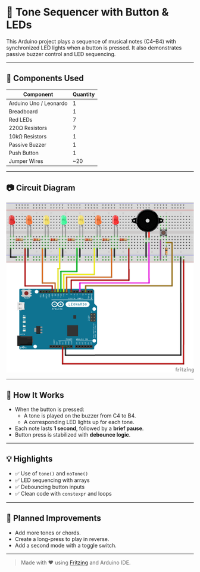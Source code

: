 # 🎵 Tone Sequencer with Button & LEDs

This Arduino project plays a sequence of musical notes (C4–B4) with synchronized LED lights when a button is pressed. It also demonstrates passive buzzer control and LED sequencing.

---

## 🔧 Components Used

| Component              | Quantity |
|------------------------|----------|
| Arduino Uno / Leonardo | 1        |
| Breadboard             | 1        |
| Red LEDs               | 7        |
| 220Ω Resistors         | 7        |
| 10kΩ Resistors         | 1        |
| Passive Buzzer         | 1        |
| Push Button            | 1        |
| Jumper Wires           | ~20      |

---

## 📷 Circuit Diagram

![Circuit Diagram](01_tone_sequencer_button/01_tone_sequencer_button_circuit.png)

---

## 🧠 How It Works

- When the button is pressed:
  - A tone is played on the buzzer from C4 to B4.
  - A corresponding LED lights up for each tone.
- Each note lasts **1 second**, followed by a **brief pause**.
- Button press is stabilized with **debounce logic**.

---

## 💡 Highlights

- ✅ Use of `tone()` and `noTone()`
- ✅ LED sequencing with arrays
- ✅ Debouncing button inputs
- ✅ Clean code with `constexpr` and loops

---

## 🧪 Planned Improvements

- Add more tones or chords.
- Create a long-press to play in reverse.
- Add a second mode with a toggle switch.

---

> Made with ❤️ using [Fritzing](https://fritzing.org/) and Arduino IDE.
